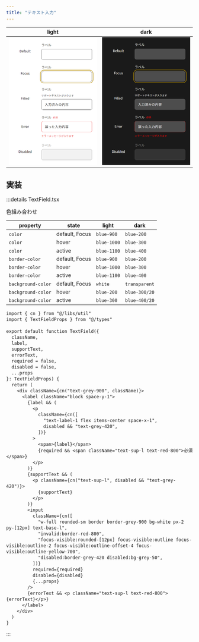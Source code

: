 ```yaml
---
title: "テキスト入力"
---
```


| light | dark |
| --- | --- |
| ![](/images/digital-component-design/text-field-light.png) | ![](/images/digital-component-design/text-field-dark.png) |

## 実装

:::details TextField.tsx

色組み合わせ

| property | state | light | dark |
| --- | --- | --- | --- |
| `color` | default, Focus | `blue-900` | `blue-200` |
| `color` | hover | `blue-1000` | `blue-300` |
| `color` | active | `blue-1100` | `blue-400` |
| `border-color` | default, Focus | `blue-900` | `blue-200` |
| `border-color` | hover | `blue-1000` | `blue-300` |
| `border-color` | active | `blue-1100` | `blue-400` |
| `background-color` | default, Focus |`white` | `transparent` |
| `background-color` | hover | `blue-200` | `blue-300/20` |
| `background-color` | active | `blue-300` | `blue-400/20` |

```tsx
import { cn } from "@/libs/util"
import { TextFieldProps } from "@/types"

export default function TextField({
  className,
  label,
  supportText,
  errorText,
  required = false,
  disabled = false,
  ...props
}: TextFieldProps) {
  return (
    <div className={cn("text-grey-900", className)}>
      <label className="block space-y-1">
        {label && (
          <p
            className={cn([
              "text-label-1 flex items-center space-x-1",
              disabled && "text-grey-420",
            ])}
          >
            <span>{label}</span>
            {required && <span className="text-sup-l text-red-800">必須</span>}
          </p>
        )}
        {supportText && (
          <p className={cn("text-sup-l", disabled && "text-grey-420")}>
            {supportText}
          </p>
        )}
        <input
          className={cn([
            "w-full rounded-sm border border-grey-900 bg-white px-2 py-[12px] text-base-l",
            "invalid:border-red-800",
            "focus-visible:rounded-[12px] focus-visible:outline focus-visible:outline-2 focus-visible:outline-offset-4 focus-visible:outline-yellow-700",
            "disabled:border-grey-420 disabled:bg-grey-50",
          ])}
          required={required}
          disabled={disabled}
          {...props}
        />
        {errorText && <p className="text-sup-l text-red-800">{errorText}</p>}
      </label>
    </div>
  )
}
```

:::
